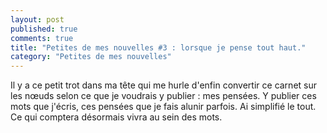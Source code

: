 ```yaml
---
layout: post
published: true
comments: true
title: "Petites de mes nouvelles #3 : lorsque je pense tout haut."
category: "Petites de mes nouvelles"
---
```

Il y a ce petit trot dans ma tête qui me hurle d'enfin convertir ce carnet sur les nœuds selon ce que je voudrais y publier : mes pensées. Y publier ces mots que j'écris, ces pensées que je fais alunir parfois. Ai simplifié le tout. Ce qui comptera désormais vivra au sein des mots.
